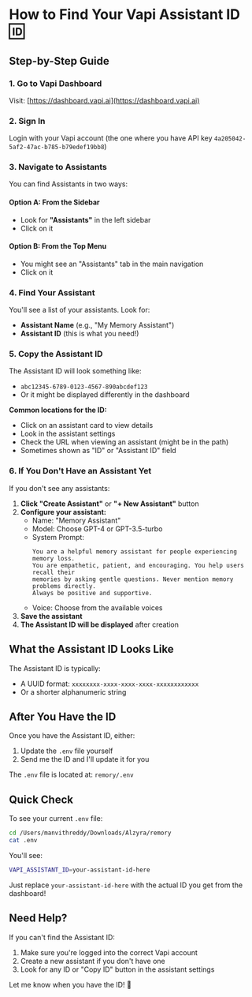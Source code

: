 # How to Find Your Vapi Assistant ID 🆔

## Step-by-Step Guide

### 1. Go to Vapi Dashboard
Visit: [https://dashboard.vapi.ai](https://dashboard.vapi.ai)

### 2. Sign In
Login with your Vapi account (the one where you have API key `4a205042-5af2-47ac-b785-b79edef19bb8`)

### 3. Navigate to Assistants

You can find Assistants in two ways:

#### Option A: From the Sidebar
- Look for **"Assistants"** in the left sidebar
- Click on it

#### Option B: From the Top Menu
- You might see an "Assistants" tab in the main navigation
- Click on it

### 4. Find Your Assistant

You'll see a list of your assistants. Look for:
- **Assistant Name** (e.g., "My Memory Assistant")
- **Assistant ID** (this is what you need!)

### 5. Copy the Assistant ID

The Assistant ID will look something like:
- `abc12345-6789-0123-4567-890abcdef123`
- Or it might be displayed differently in the dashboard

**Common locations for the ID:**
- Click on an assistant card to view details
- Look in the assistant settings
- Check the URL when viewing an assistant (might be in the path)
- Sometimes shown as "ID" or "Assistant ID" field

### 6. If You Don't Have an Assistant Yet

If you don't see any assistants:

1. **Click "Create Assistant"** or **"+ New Assistant"** button
2. **Configure your assistant:**
   - Name: "Memory Assistant"
   - Model: Choose GPT-4 or GPT-3.5-turbo
   - System Prompt: 
     ```
     You are a helpful memory assistant for people experiencing memory loss. 
     You are empathetic, patient, and encouraging. You help users recall their 
     memories by asking gentle questions. Never mention memory problems directly.
     Always be positive and supportive.
     ```
   - Voice: Choose from the available voices
3. **Save the assistant**
4. **The Assistant ID will be displayed** after creation

## What the Assistant ID Looks Like

The Assistant ID is typically:
- A UUID format: `xxxxxxxx-xxxx-xxxx-xxxx-xxxxxxxxxxxx`
- Or a shorter alphanumeric string

## After You Have the ID

Once you have the Assistant ID, either:
1. Update the `.env` file yourself
2. Send me the ID and I'll update it for you

The `.env` file is located at: `remory/.env`

## Quick Check

To see your current `.env` file:
```bash
cd /Users/manvithreddy/Downloads/Alzyra/remory
cat .env
```

You'll see:
```bash
VAPI_ASSISTANT_ID=your-assistant-id-here
```

Just replace `your-assistant-id-here` with the actual ID you get from the dashboard!

## Need Help?

If you can't find the Assistant ID:
1. Make sure you're logged into the correct Vapi account
2. Create a new assistant if you don't have one
3. Look for any ID or "Copy ID" button in the assistant settings

Let me know when you have the ID! 🚀
